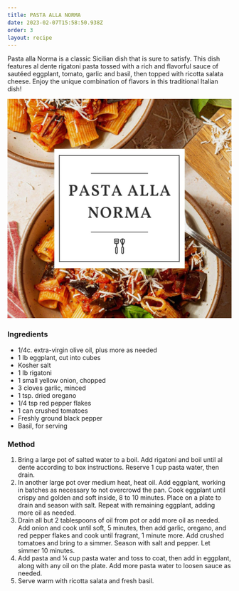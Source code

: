 ```yaml
---
title: PASTA ALLA NORMA
date: 2023-02-07T15:58:50.938Z
order: 3
layout: recipe
---
```

Pasta alla Norma is a classic Sicilian dish that is sure to satisfy. This dish features al dente rigatoni pasta tossed with a rich and flavorful sauce of sautéed eggplant, tomato, garlic and basil, then topped with ricotta salata cheese. Enjoy the unique combination of flavors in this traditional Italian dish!

![](../uploads/pasta.jpg)

### Ingredients

* 1/4c. extra-virgin olive oil, plus more as needed
* 1 Ib eggplant, cut into cubes
* Kosher salt
* 1 Ib rigatoni 
* 1 small yellow onion, chopped
* 3 cloves garlic, minced
* 1 tsp. dried oregano 
* 1/4 tsp red pepper flakes
* 1 can crushed tomatoes
* Freshly ground black pepper
* Basil, for serving

### Method

1. Bring a large pot of salted water to a boil. Add rigatoni and boil until al dente according to box instructions. Reserve 1 cup pasta water, then drain.
2. In another large pot over medium heat, heat oil. Add eggplant, working in batches as necessary to not overcrowd the pan. Cook eggplant until crispy and golden and soft inside, 8 to 10 minutes. Place on a plate to drain and season with salt. Repeat with remaining eggplant, adding more oil as needed. 
3. Drain all but 2 tablespoons of oil from pot or add more oil as needed. Add onion and cook until soft, 5 minutes, then add garlic, oregano, and red pepper flakes and cook until fragrant, 1 minute more. Add crushed tomatoes and bring to a simmer. Season with salt and pepper. Let simmer 10 minutes. 
4. Add pasta and ¼ cup pasta water and toss to coat, then add in eggplant, along with any oil on the plate. Add more pasta water to loosen sauce as needed. 
5. Serve warm with ricotta salata and fresh basil.